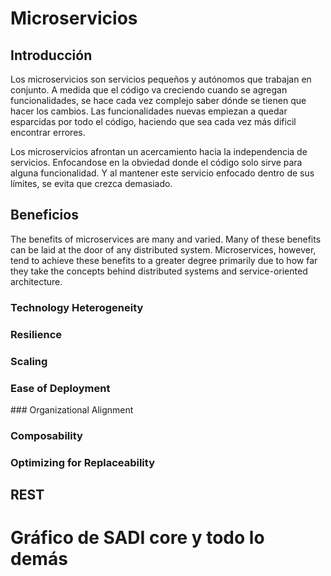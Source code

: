 # Microservicios

## Introducción

Los microservicios son servicios pequeños y autónomos que trabajan en conjunto. 
A medida que el código va creciendo cuando se agregan funcionalidades, se hace cada vez complejo saber dónde se tienen que hacer los cambios.
Las funcionalidades nuevas empiezan a quedar esparcidas por todo el código, haciendo que sea cada vez más dificil encontrar errores.

Los microservicios afrontan un acercamiento hacia la independencia de servicios. Enfocandose en la obviedad donde el código solo sirve para alguna funcionalidad. Y al mantener este servicio enfocado dentro de sus límites, se evita que crezca demasiado.


## Beneficios

The benefits of microservices are many and varied. Many of these benefits can be laid at the door of any distributed system. Microservices, however, tend to achieve these benefits to a greater degree primarily due to how far they take the concepts behind distributed systems and service-oriented architecture.

### Technology Heterogeneity

### Resilience

### Scaling

### Ease of Deployment

### Organizational Alignment

### Composability

### Optimizing for Replaceability

## REST

# Gráfico de SADI core y todo lo demás